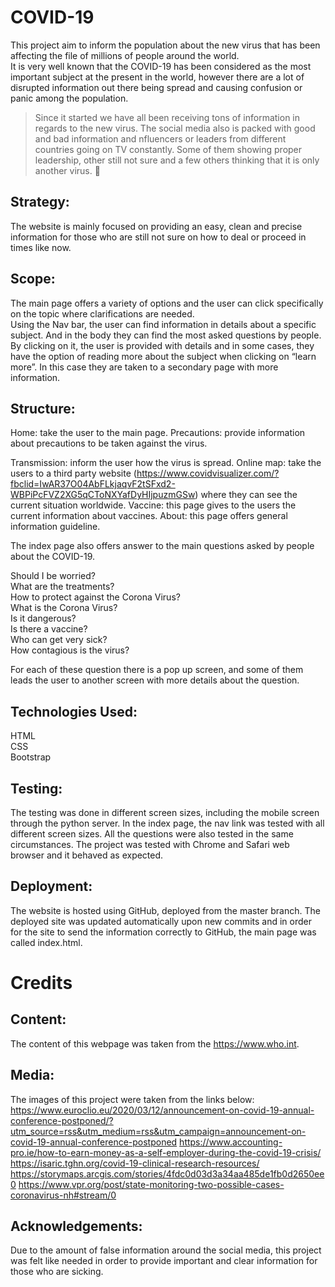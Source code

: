 # COVID-19

This project aim to inform the population about the new virus that has been affecting the file of millions of people around the world.  
It is very well known that the COVID-19 has been considered as the most important subject at the present in the world, however there are a lot of disrupted information out there being spread and causing confusion or panic among the population.   
> Since it started we have all been receiving tons of information in regards to the new virus. The social media also is packed with good and bad information and nfluencers or leaders from different countries going on TV constantly. Some of them showing proper leadership, other still not sure and a few others thinking that it is only another virus. 🦠

## Strategy:
The website is mainly focused on providing an easy, clean and precise information for those who are still not sure on how to deal or proceed in times like now.


## Scope:
The main page offers a variety of options and the user can click specifically on the topic where clarifications are needed.  
Using the Nav bar, the user can find information in details about a specific subject. And in the body they can find the most asked questions by people. By clicking on it, the user is provided with details and in some cases, they have the option of reading more about the subject when clicking on “learn more”. In this case they are taken to a secondary page with more information.


## Structure:
Home: take the user to the main page.
Precautions: provide information about precautions to be taken against the virus.

Transmission: inform the user how the virus is spread.
Online map: take the users to a third party website (https://www.covidvisualizer.com/?fbclid=IwAR37O04AbFLkjaqvF2tSFxd2-WBPiPcFVZ2XG5qCToNXYafDyHIjpuzmGSw) where they can see the current situation worldwide.
Vaccine:  this page gives to the users the current information about vaccines.
About: this page offers general information guideline.

The index page also offers answer to the main questions asked by people about the COVID-19.

Should I be worried?  
What are the treatments?  
How to protect against the Corona Virus?  
What is the Corona Virus?  
Is it dangerous?  
Is there a vaccine?  
Who can get very sick?  
How contagious is the virus?

For each of these question there is a pop up screen, and some of them leads the user to another screen with more details about the question.

## Technologies Used:
HTML  
CSS  
Bootstrap

## Testing:
The testing was done in different screen sizes, including the mobile screen through the python server.
In the index page, the nav link was tested with all different screen sizes. All the questions were also tested in the same circumstances.
The project was tested with Chrome and Safari web browser and it behaved as expected.

## Deployment:
The website is hosted using GitHub, deployed from the master branch. The deployed site was updated automatically upon new commits and in order for the site to send the information correctly to GitHub, the main page was called index.html.

# Credits

## Content:
The content of this webpage was taken from the https://www.who.int.
## Media:
The images of this project were taken from the links below:
https://www.euroclio.eu/2020/03/12/announcement-on-covid-19-annual-conference-postponed/?utm_source=rss&utm_medium=rss&utm_campaign=announcement-on-covid-19-annual-conference-postponed
https://www.accounting-pro.ie/how-to-earn-money-as-a-self-employer-during-the-covid-19-crisis/
https://isaric.tghn.org/covid-19-clinical-research-resources/
https://storymaps.arcgis.com/stories/4fdc0d03d3a34aa485de1fb0d2650ee0
https://www.vpr.org/post/state-monitoring-two-possible-cases-coronavirus-nh#stream/0

## Acknowledgements:
Due to the amount of false information around the social media, this project was felt like needed in order to provide important and clear information for those who are sicking.


